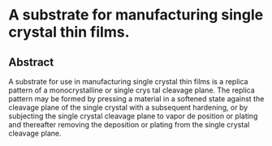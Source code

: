 # A substrate for manufacturing single crystal thin films.

## Abstract
A substrate for use in manufacturing single crystal thin films is a replica pattern of a monocrystalline or single crys tal cleavage plane. The replica pattern may be formed by pressing a material in a softened state against the cleavage plane of the single crystal with a subsequent hardening, or by subjecting the single crystal cleavage plane to vapor de position or plating and thereafter removing the deposition or plating from the single crystal cleavage plane.